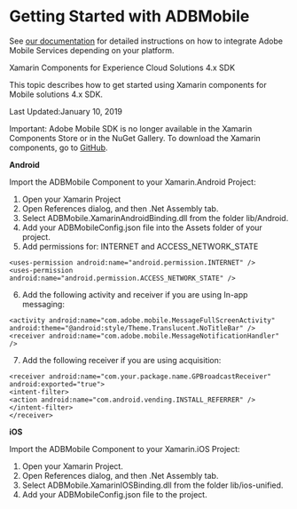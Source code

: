 # Getting Started with ADBMobile

See [our documentation](https://marketing.adobe.com/resources/help/en_US/mobile/download_sdk.html) for detailed instructions on how to integrate Adobe Mobile Services depending on your platform.

Xamarin Components for Experience Cloud Solutions 4.x SDK

This topic describes how to get started using Xamarin components for Mobile solutions 4.x SDK.

Last Updated:January 10, 2019

Important: Adobe Mobile SDK is no longer available in the Xamarin Components Store or in the NuGet Gallery. To download the Xamarin components, go to [GitHub](https://github.com/Adobe-Marketing-Cloud/mobile-services).

**Android**

Import the ADBMobile Component to your Xamarin.Android Project:

1. Open your Xamarin Project
2. Open References dialog, and then .Net Assembly tab.
3. Select ADBMobile.XamarinAndroidBinding.dll from the folder lib/Android.
4. Add your ADBMobileConfig.json file into the Assets folder of your project. 
5. Add permissions for: INTERNET and ACCESS_NETWORK_STATE

```
<uses-permission android:name="android.permission.INTERNET" />
<uses-permission android:name="android.permission.ACCESS_NETWORK_STATE" />
```
6. Add the following activity and receiver if you are using In-app messaging:

```
<activity android:name="com.adobe.mobile.MessageFullScreenActivity"  android:theme="@android:style/Theme.Translucent.NoTitleBar" />
<receiver android:name="com.adobe.mobile.MessageNotificationHandler" />
```
7. Add the following receiver if you are using acquisition:

```
<receiver android:name="com.your.package.name.GPBroadcastReceiver" android:exported="true">
<intent-filter>
<action android:name="com.android.vending.INSTALL_REFERRER" />
</intent-filter>
</receiver>
```

**iOS**

Import the ADBMobile Component to your Xamarin.iOS Project:

1. Open your Xamarin Project.
2. Open References dialog, and then .Net Assembly tab.
3. Select ADBMobile.XamarinIOSBinding.dll from the folder lib/ios-unified.
4. Add your ADBMobileConfig.json file to the project.
